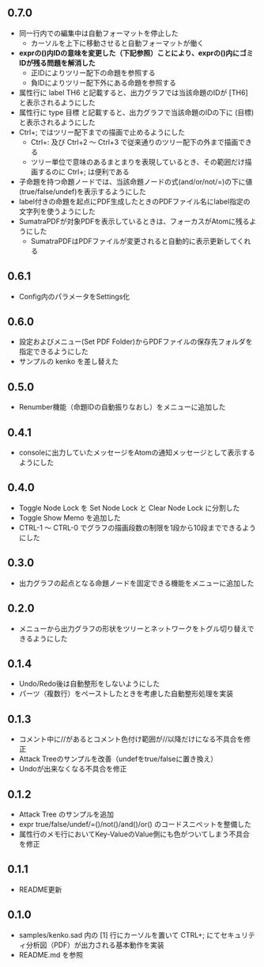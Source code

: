 ## 0.7.0
* 同一行内での編集中は自動フォーマットを停止した
  * カーソルを上下に移動させると自動フォーマットが働く
* __exprの()内IDの意味を変更した（下記参照）ことにより、exprの()内にゴミIDが残る問題を解消した__
  * 正IDによりツリー配下の命題を参照する
  * 負IDによりツリー配下外にある命題を参照する
* 属性行に label TH6 と記載すると、出力グラフでは当該命題のIDが [TH6] と表示されるようにした
* 属性行に type 目標 と記載すると、出力グラフで当該命題のIDの下に (目標) と表示されるようにした
* Ctrl+; ではツリー配下までの描画で止めるようにした
  * Ctrl+: 及び Ctrl+2 ～ Ctrl+3 で従来通りのツリー配下の外まで描画できる
  * ツリー単位で意味のあるまとまりを表現しているとき、その範囲だけ描画するのに Ctrl+; は便利である
* 子命題を持つ命題ノードでは、当該命題ノードの式(and/or/not/=)の下に値(true/false/undef)を表示するようにした
* label付きの命題を起点にPDF生成したときのPDFファイル名にlabel指定の文字列を使うようにした
* SumatraPDFが対象PDFを表示しているときは、フォーカスがAtomに残るようにした
  * SumatraPDFはPDFファイルが変更されると自動的に表示更新してくれる

## 0.6.1
* Config内のパラメータをSettings化

## 0.6.0
* 設定およびメニュー(Set PDF Folder)からPDFファイルの保存先フォルダを指定できるようにした
* サンプルの kenko を差し替えた

## 0.5.0
* Renumber機能（命題IDの自動振りなおし）をメニューに追加した

## 0.4.1
* consoleに出力していたメッセージをAtomの通知メッセージとして表示するようにした

## 0.4.0
* Toggle Node Lock を Set Node Lock と Clear Node Lock に分割した
* Toggle Show Memo を追加した
* CTRL-1 ～ CTRL-0 でグラフの描画段数の制限を1段から10段までできるようにした

## 0.3.0
* 出力グラフの起点となる命題ノードを固定できる機能をメニューに追加した

## 0.2.0
* メニューから出力グラフの形状をツリーとネットワークをトグル切り替えできるようにした

## 0.1.4
* Undo/Redo後は自動整形をしないようにした
* パーツ（複数行）をペーストしたときを考慮した自動整形処理を実装

## 0.1.3
* コメント中に//があるとコメント色付け範囲が//以降だけになる不具合を修正
* Attack Treeのサンプルを改善（undefをtrue/falseに置き換え）
* Undoが出来なくなる不具合を修正

## 0.1.2
* Attack Tree のサンプルを追加
* expr true/false/undef/=()/not()/and()/or() のコードスニペットを整備した
* 属性行のメモ行においてKey-ValueのValue側にも色がついてしまう不具合を修正

## 0.1.1
* README更新

## 0.1.0
* samples/kenko.sad 内の [1] 行にカーソルを置いて CTRL+; にてセキュリティ分析図（PDF）が出力される基本動作を実装
* README.md を参照
